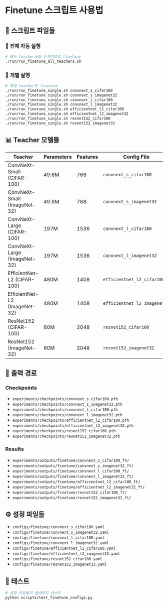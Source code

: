# Finetune 스크립트 사용법

## 📁 **스크립트 파일들**

### 🚀 **전체 자동 실행**
```bash
# 모든 teacher들을 순차적으로 finetune
./run/run_finetune_all_teachers.sh
```

### 🎯 **개별 실행**
```bash
# 특정 teacher만 finetune
./run/run_finetune_single.sh convnext_s_cifar100
./run/run_finetune_single.sh convnext_s_imagenet32
./run/run_finetune_single.sh convnext_l_cifar100
./run/run_finetune_single.sh convnext_l_imagenet32
./run/run_finetune_single.sh efficientnet_l2_cifar100
./run/run_finetune_single.sh efficientnet_l2_imagenet32
./run/run_finetune_single.sh resnet152_cifar100
./run/run_finetune_single.sh resnet152_imagenet32
```

## 📊 **Teacher 모델들**

| Teacher | Parameters | Features | Config File |
|---------|------------|----------|-------------|
| ConvNeXt-Small (CIFAR-100) | 49.6M | 768 | `convnext_s_cifar100` |
| ConvNeXt-Small (ImageNet-32) | 49.6M | 768 | `convnext_s_imagenet32` |
| ConvNeXt-Large (CIFAR-100) | 197M | 1536 | `convnext_l_cifar100` |
| ConvNeXt-Large (ImageNet-32) | 197M | 1536 | `convnext_l_imagenet32` |
| EfficientNet-L2 (CIFAR-100) | 480M | 1408 | `efficientnet_l2_cifar100` |
| EfficientNet-L2 (ImageNet-32) | 480M | 1408 | `efficientnet_l2_imagenet32` |
| ResNet152 (CIFAR-100) | 60M | 2048 | `resnet152_cifar100` |
| ResNet152 (ImageNet-32) | 60M | 2048 | `resnet152_imagenet32` |

## 📁 **출력 경로**

### Checkpoints
- `experiments/checkpoints/convnext_s_cifar100.pth`
- `experiments/checkpoints/convnext_s_imagenet32.pth`
- `experiments/checkpoints/convnext_l_cifar100.pth`
- `experiments/checkpoints/convnext_l_imagenet32.pth`
- `experiments/checkpoints/efficientnet_l2_cifar100.pth`
- `experiments/checkpoints/efficientnet_l2_imagenet32.pth`
- `experiments/checkpoints/resnet152_cifar100.pth`
- `experiments/checkpoints/resnet152_imagenet32.pth`

### Results
- `experiments/outputs/finetune/convnext_s_cifar100_ft/`
- `experiments/outputs/finetune/convnext_s_imagenet32_ft/`
- `experiments/outputs/finetune/convnext_l_cifar100_ft/`
- `experiments/outputs/finetune/convnext_l_imagenet32_ft/`
- `experiments/outputs/finetune/efficientnet_l2_cifar100_ft/`
- `experiments/outputs/finetune/efficientnet_l2_imagenet32_ft/`
- `experiments/outputs/finetune/resnet152_cifar100_ft/`
- `experiments/outputs/finetune/resnet152_imagenet32_ft/`

## ⚙️ **설정 파일들**
- `configs/finetune/convnext_s_cifar100.yaml`
- `configs/finetune/convnext_s_imagenet32.yaml`
- `configs/finetune/convnext_l_cifar100.yaml`
- `configs/finetune/convnext_l_imagenet32.yaml`
- `configs/finetune/efficientnet_l2_cifar100.yaml`
- `configs/finetune/efficientnet_l2_imagenet32.yaml`
- `configs/finetune/resnet152_cifar100.yaml`
- `configs/finetune/resnet152_imagenet32.yaml`

## 🧪 **테스트**
```bash
# 설정 파일들이 올바른지 테스트
python scripts/test_finetune_configs.py
``` 